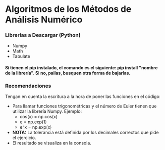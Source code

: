# Algoritmos de los Métodos de Análisis Numérico
### Librerías a Descargar (Python)
- Numpy
- Math
- Tabulate  
#### Si tienen el pip instalado, el comando es el siguiente: pip install "nombre de la librería". Si no, pailas, busquen otra forma de bajarlas.

### Recomendaciones
Tengan en cuenta la escritura a la hora de poner las funciones en el código:
- Para llamar funciones trigonométricas y el número de Euler tienen que utilizar la librería Numpy. Ejemplo: 
  - cos(x) = np.cos(x)
  - e = np.exp(1)
  - e^x = np.exp(x)
- **NOTA:** La tolerancia está definida por los decimales correctos que pide el ejercicio.
- El resultado se visualiza en la consola.
